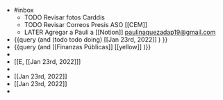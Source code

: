- #inbox
	- TODO Revisar fotos Carddis
	- TODO Revisar Correos Presis ASO [[CEM]]
	- LATER Agregar a  Pauli a [[Notion]]  paulinaquezadap19@gmail.com
- {{query   (and (todo todo doing) [[Jan 23rd, 2022]] ) }}
- {{query (and [[Finanzas Públicas]] [[yellow]] )}}
-
- [[E, [[Jan 23rd, 2022]]]
-
- [[Jan 23rd, 2022]]
- [[Jan 23rd, 2022]]
-